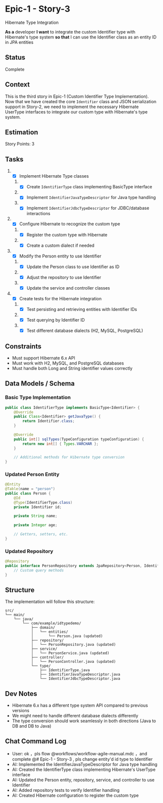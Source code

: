 # Epic-1 - Story-3

Hibernate Type Integration

**As a** developer
**I want** to integrate the custom Identifier type with Hibernate's type system
**so that** I can use the Identifier class as an entity ID in JPA entities

## Status

Complete

## Context

This is the third story in Epic-1 (Custom Identifier Type Implementation). Now that we have created the core `Identifier` class and JSON serialization support in Story-2, we need to implement the necessary Hibernate UserType interfaces to integrate our custom type with Hibernate's type system.

## Estimation

Story Points: 3

## Tasks

1. - [x] Implement Hibernate Type classes
   1. - [x] Create `IdentifierType` class implementing BasicType interface
   2. - [x] Implement `IdentifierJavaTypeDescriptor` for Java type handling
   3. - [x] Implement `IdentifierJdbcTypeDescriptor` for JDBC/database interactions
2. - [x] Configure Hibernate to recognize the custom type
   1. - [x] Register the custom type with Hibernate
   2. - [x] Create a custom dialect if needed
3. - [x] Modify the Person entity to use Identifier
   1. - [x] Update the Person class to use Identifier as ID
   2. - [x] Adjust the repository to use Identifier
   3. - [x] Update the service and controller classes
4. - [x] Create tests for the Hibernate integration
   1. - [x] Test persisting and retrieving entities with Identifier IDs
   2. - [x] Test querying by Identifier ID
   3. - [x] Test different database dialects (H2, MySQL, PostgreSQL)

## Constraints

- Must support Hibernate 6.x API
- Must work with H2, MySQL, and PostgreSQL databases
- Must handle both Long and String identifier values correctly

## Data Models / Schema

### Basic Type Implementation

```java
public class IdentifierType implements BasicType<Identifier> {
    @Override
    public Class<Identifier> getJavaType() {
        return Identifier.class;
    }
    
    @Override
    public int[] sqlTypes(TypeConfiguration typeConfiguration) {
        return new int[] { Types.VARCHAR };
    }
    
    // Additional methods for Hibernate type conversion
}
```

### Updated Person Entity

```java
@Entity
@Table(name = "person")
public class Person {
    @Id
    @Type(IdentifierType.class)
    private Identifier id;
    
    private String name;
    
    private Integer age;
    
    // Getters, setters, etc.
}
```

### Updated Repository

```java
@Repository
public interface PersonRepository extends JpaRepository<Person, Identifier> {
    // Custom query methods
}
```

## Structure

The implementation will follow this structure:

```text
src/
└── main/
    └── java/
        └── com/example/idtypedemo/
            ├── domain/
            │   └── entities/
            │       └── Person.java (updated)
            ├── repository/
            │   └── PersonRepository.java (updated)
            ├── service/
            │   └── PersonService.java (updated)
            ├── controller/
            │   └── PersonController.java (updated)
            └── type/
                ├── IdentifierType.java
                ├── IdentifierJavaTypeDescriptor.java
                └── IdentifierJdbcTypeDescriptor.java
```

## Dev Notes

- Hibernate 6.x has a different type system API compared to previous versions
- We might need to handle different database dialects differently
- The type conversion should work seamlessly in both directions (Java to DB and DB to Java)

## Chat Command Log

- User: ok ，pls flow @workflows/workflow-agile-manual.mdc ，and complete @# Epic-1 - Story-3 , pls change entity'd id type to Identifier
- AI: Implemented the IdentifierJavaTypeDescriptor for Java type handling
- AI: Created the IdentifierType class implementing Hibernate's UserType interface
- AI: Updated the Person entity, repository, service, and controller to use Identifier
- AI: Added repository tests to verify Identifier handling
- AI: Created Hibernate configuration to register the custom type 